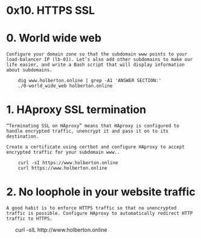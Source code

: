 # 0x10. HTTPS SSL

# 0. World wide web


    Configure your domain zone so that the subdomain www points to your load-balancer IP (lb-01). Let’s also add other subdomains to make our life easier, and write a Bash script that will display information about subdomains.

<ul>

     dig www.holberton.online | grep -A1 'ANSWER SECTION:'
     ./0-world_wide_web holberton.online    

</ul>

# 1. HAproxy SSL termination

    “Terminating SSL on HAproxy” means that HAproxy is configured to handle encrypted traffic, unencrypt it and pass it on to its destination.

    Create a certificate using certbot and configure HAproxy to accept encrypted traffic for your subdomain www..

<ul>

     curl -sI https://www.holberton.online
     curl https://www.holberton.online
</ul>

# 2. No loophole in your website traffic

    A good habit is to enforce HTTPS traffic so that no unencrypted traffic is possible. Configure HAproxy to automatically redirect HTTP traffic to HTTPS.


<ul>
    curl -sIL http://www.holberton.online
    
</ul>